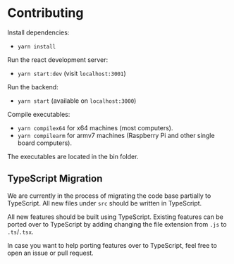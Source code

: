 # Contributing

Install dependencies:

- `yarn install`

Run the react development server:

- `yarn start:dev` (visit `localhost:3001`)

Run the backend:

- `yarn start` (available on `localhost:3000`)

Compile executables:

- `yarn compilex64` for x64 machines (most computers).
- `yarn compilearm` for armv7 machines (Raspberry Pi and other single board computers).

The executables are located in the bin folder.

## TypeScript Migration

We are currently in the process of migrating the code base partially to TypeScript.
All new files under `src` should be written in TypeScript.

All new features should be built using TypeScript.
Existing features can be ported over to TypeScript by adding changing the file extension from `.js` to `.ts`/`.tsx`.

In case you want to help porting features over to TypeScript, feel free to open an issue or pull request.
